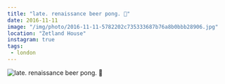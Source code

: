 ```yaml
---
title: "late. renaissance beer pong. 🍻"
date: 2016-11-11
image: "/img/photo/2016-11-11-5782202c735333687b76a8b0bbb28906.jpg"
location: "Zetland House"
instagram: true
tags:
 - london
---
```


![late. renaissance beer pong. 🍻](/img/photo/2016-11-11-5782202c735333687b76a8b0bbb28906.jpg)
